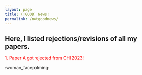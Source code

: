```yaml
---
layout: page
title: (!GOOD) News!
permalink: /notgoodnews/
---
```


## Here, I listed rejections/revisions of all my papers. 

<p style="color: red;">1. Paper A got rejected from CHI 2023!</p> :woman_facepalming:
